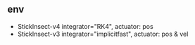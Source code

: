 ## env
- StickInsect-v4 integrator="RK4", actuator: pos
- StickInsect-v3 integrator="implicitfast", actuator: pos & vel